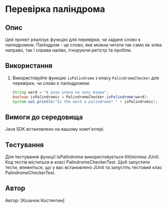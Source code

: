 # Перевірка паліндрома

## Опис

Цей проект реалізує функцію для перевірки, чи задане слово є паліндромом. Паліндром - це слово, яке можна читати так само як зліва направо, так і справа наліво, ігноруючи регістр та пробіли.

## Використання

1. Використовуйте функцію `isPalindrome` з класу `PalindromeChecker` для перевірки, чи слово є паліндромом.

   ```java
   String word = "А роза упала на лапу Азора";
   boolean isPalindromic = PalindromeChecker.isPalindrome(word);
   System.out.println("Is the word a palindrome? " + isPalindromic);
## Вимоги до середовища
Java SDK встановлено на вашому комп'ютері.

## Тестування
Для тестування функції isPalindrome використовується бібліотека JUnit. Код тестів міститься в класі PalindromeCheckerTest. Щоб запустити тести, впевніться, що у вас встановлено JUnit та запустіть тестовий клас PalindromeCheckerTest.

## Автор
Автор: [Козачок Костянтин]
